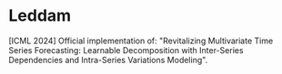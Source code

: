 # Leddam
[ICML 2024] Official implementation of: "Revitalizing Multivariate Time Series Forecasting: Learnable Decomposition with Inter-Series Dependencies and Intra-Series Variations Modeling".  
